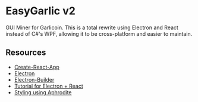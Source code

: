 # EasyGarlic v2

GUI Miner for Garlicoin.
This is a total rewrite using Electron and React instead of C#'s WPF, allowing it to be cross-platform and easier to maintain.

## Resources

- [Create-React-App](https://github.com/facebook/create-react-app)
- [Electron](https://electronjs.org/)
- [Electron-Builder](https://github.com/electron-userland/electron-builder)
- [Tutorial for Electron + React](https://medium.com/@kitze/%EF%B8%8F-from-react-to-an-electron-app-ready-for-production-a0468ecb1da3)
- [Styling using Aphrodite](https://github.com/Khan/aphrodite)